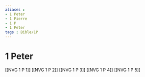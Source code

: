 ```yaml
---
aliases : 
- 1 Peter
- 1 Pierre
- 1 P
- 1 Peter
tags : Bible/1P
---
```


# 1 Peter

[[NVG 1 P 1]]
[[NVG 1 P 2]]
[[NVG 1 P 3]]
[[NVG 1 P 4]]
[[NVG 1 P 5]]
